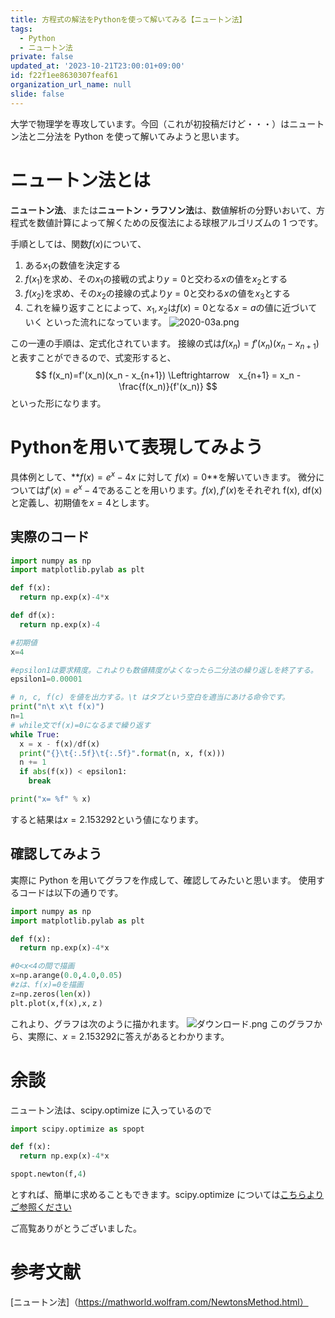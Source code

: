```yaml
---
title: 方程式の解法をPythonを使って解いてみる【ニュートン法】
tags:
  - Python
  - ニュートン法
private: false
updated_at: '2023-10-21T23:00:01+09:00'
id: f22f1ee8630307feaf61
organization_url_name: null
slide: false
---
```

<!-- textlint-disable -->
大学で物理学を専攻しています。今回（これが初投稿だけど・・・）はニュートン法と二分法を Python を使って解いてみようと思います。

# ニュートン法とは
**ニュートン法**、または**ニュートン・ラフソン法**は、数値解析の分野いおいて、方程式を数値計算によって解くための反復法による球根アルゴリズムの 1 つです。

手順としては、関数$f(x)$について、
1. ある$x_1$の数値を決定する
2. $f(x_1)$を求め、その$x_1$の接戦の式より$y=0$と交わる$x$の値を$x_2$とする
3. $f(x_2)$を求め、その$x_2$の接線の式より$y=0$と交わる$x$の値を$x_3$とする
4. これを繰り返すことによって、$x_1, x_2$は$f(x)=0$となる$x=a$の値に近づいていく
といった流れになっています。
![2020-03a.png](https://qiita-image-store.s3.ap-northeast-1.amazonaws.com/0/707293/32c20ee6-09fd-e6b2-3280-ae0c1d5970e1.png)

この一連の手順は、定式化されています。
接線の式は$f(x_n)=f'(x_n)(x_n - x_{n+1})$と表すことができるので、式変形すると、
$$
f(x_n)=f'(x_n)(x_n - x_{n+1})
\Leftrightarrow　x_{n+1} = x_n - \frac{f(x_n)}{f'(x_n)}
$$
といった形になります。

# Pythonを用いて表現してみよう
具体例として、**$f(x)=e^x-4x$ に対して $f(x)=0$**を解いていきます。
微分については$f'(x)=e^x -4$であることを用いります。$f(x), f'(x)$をそれぞれ f(x), df(x)と定義し、初期値を$x=4$とします。

## 実際のコード
```Python
import numpy as np
import matplotlib.pylab as plt

def f(x):
  return np.exp(x)-4*x

def df(x):
  return np.exp(x)-4

#初期値
x=4

#epsilon1は要求精度。これよりも数値精度がよくなったら二分法の繰り返しを終了する。
epsilon1=0.00001

# n, c, f(c) を値を出力する。\t はタブという空白を適当にあける命令です。
print("n\t x\t f(x)")
n=1
# while文でf(x)=0になるまで繰り返す
while True:
  x = x - f(x)/df(x)
  print("{}\t{:.5f}\t{:.5f}".format(n, x, f(x)))
  n += 1
  if abs(f(x)) < epsilon1:
    break 

print("x= %f" % x)
```
すると結果は$x= 2.153292$という値になります。

## 確認してみよう
実際に Python を用いてグラフを作成して、確認してみたいと思います。
使用するコードは以下の通りです。

```python
import numpy as np
import matplotlib.pylab as plt

def f(x):
  return np.exp(x)-4*x

#0<x<4の間で描画
x=np.arange(0.0,4.0,0.05)
#zは、f(x)=0を描画
z=np.zeros(len(x))
plt.plot(x,f(x),x,ｚ)
```
これより、グラフは次のように描かれます。
![ダウンロード.png](https://qiita-image-store.s3.ap-northeast-1.amazonaws.com/0/707293/2de8ddb0-a2d4-2320-a0da-89ce83b3c7e4.png)
このグラフから、実際に、$x= 2.153292$に答えがあるとわかります。

# 余談
ニュートン法は、scipy.optimize に入っているので

```python
import scipy.optimize as spopt

def f(x):
  return np.exp(x)-4*x

spopt.newton(f,4)
```
とすれば、簡単に求めることもできます。scipy.optimize については[こちらよりご参照ください](https://docs.scipy.org/doc/scipy/reference/optimize.html)

ご高覧ありがとうございました。
# 参考文献
[ニュートン法]（https://mathworld.wolfram.com/NewtonsMethod.html）
<!-- textlint-enable -->